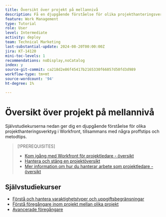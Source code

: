 ```yaml
---
title: Översikt över projekt på mellannivå
description: Få en djupgående förståelse för olika projekthanteringsverktyg i Workfront, tillsammans med några proffstips och metodtips.
feature: Work Management
type: Tutorial
role: User
level: Intermediate
activity: deploy
team: Technical Marketing
last-substantial-update: 2024-08-20T00:00:00Z
jira: KT-14120
mini-toc-levels: 1
recommendations: noDisplay,noCatalog
index: y
source-git-commit: ca218d2e86f45417b2165330f66057d50fd3d989
workflow-type: tm+mt
source-wordcount: '94'
ht-degree: 1%

---
```



# Översikt över projekt på mellannivå

Självstudiekurserna nedan ger dig en djupgående förståelse för olika projekthanteringsverktyg i Workfront, tillsammans med några proffstips och metodtips.

>[!PREREQUISITES]
>
>* [Kom igång med Workfront för projektledare - översikt](https://experienceleague.adobe.com/?recommended=Workfront-U-1-2022.1.planners)
>* [Hantera och stäng en projektöversikt](https://experienceleague.adobe.com/?recommended=Workfront-U-1-2022.2.planners)
>* [Mer information om hur du hanterar arbete som projektledare - översikt](https://experienceleague.adobe.com/?recommended=Workfront-U-1-2022.3.planners)

## Självstudiekurser

* [Förstå och hantera varaktighetstyper och uppgiftsbegränsningar](/help/manage-work/intermediate-projects/understand-and-manage-duration-types-and-task-constraints.md)
* [Förstå föregångare inom projekt mellan olika projekt](/help/manage-work/intermediate-projects/understand-cross-project-predecessors.md)
* [Avancerade föregångare](/help/manage-work/intermediate-projects/advanced-predecessors.md)

